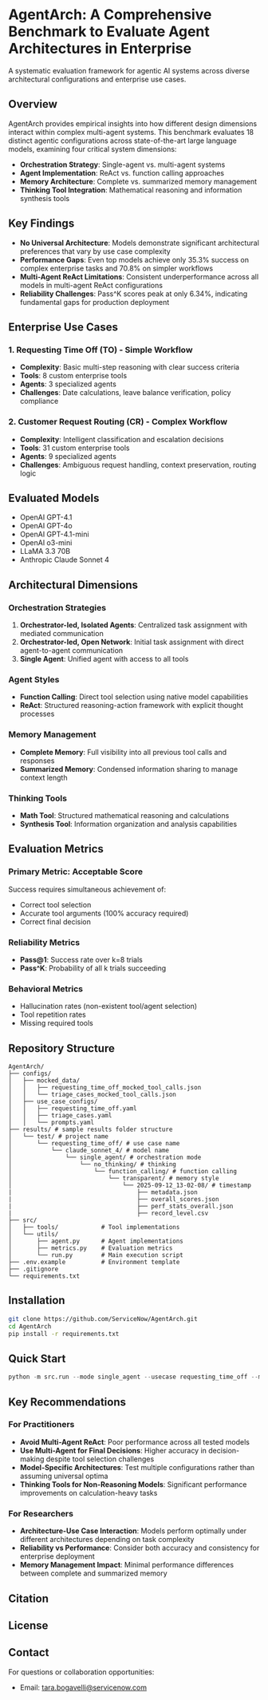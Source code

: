 # AgentArch: A Comprehensive Benchmark to Evaluate Agent Architectures in Enterprise

A systematic evaluation framework for agentic AI systems across diverse architectural configurations and enterprise use cases.

## Overview

AgentArch provides empirical insights into how different design dimensions interact within complex multi-agent systems. This benchmark evaluates 18 distinct agentic configurations across state-of-the-art large language models, examining four critical system dimensions:

- **Orchestration Strategy**: Single-agent vs. multi-agent systems
- **Agent Implementation**: ReAct vs. function calling approaches  
- **Memory Architecture**: Complete vs. summarized memory management
- **Thinking Tool Integration**: Mathematical reasoning and information synthesis tools

## Key Findings

- **No Universal Architecture**: Models demonstrate significant architectural preferences that vary by use case complexity
- **Performance Gaps**: Even top models achieve only 35.3% success on complex enterprise tasks and 70.8% on simpler workflows
- **Multi-Agent ReAct Limitations**: Consistent underperformance across all models in multi-agent ReAct configurations
- **Reliability Challenges**: Pass^K scores peak at only 6.34%, indicating fundamental gaps for production deployment

## Enterprise Use Cases

### 1. Requesting Time Off (TO) - Simple Workflow
- **Complexity**: Basic multi-step reasoning with clear success criteria
- **Tools**: 8 custom enterprise tools
- **Agents**: 3 specialized agents
- **Challenges**: Date calculations, leave balance verification, policy compliance

### 2. Customer Request Routing (CR) - Complex Workflow  
- **Complexity**: Intelligent classification and escalation decisions
- **Tools**: 31 custom enterprise tools
- **Agents**: 9 specialized agents
- **Challenges**: Ambiguous request handling, context preservation, routing logic

## Evaluated Models

- OpenAI GPT-4.1
- OpenAI GPT-4o  
- OpenAI GPT-4.1-mini
- OpenAI o3-mini
- LLaMA 3.3 70B
- Anthropic Claude Sonnet 4

## Architectural Dimensions

### Orchestration Strategies
1. **Orchestrator-led, Isolated Agents**: Centralized task assignment with mediated communication
2. **Orchestrator-led, Open Network**: Initial task assignment with direct agent-to-agent communication  
3. **Single Agent**: Unified agent with access to all tools

### Agent Styles
- **Function Calling**: Direct tool selection using native model capabilities
- **ReAct**: Structured reasoning-action framework with explicit thought processes

### Memory Management
- **Complete Memory**: Full visibility into all previous tool calls and responses
- **Summarized Memory**: Condensed information sharing to manage context length

### Thinking Tools
- **Math Tool**: Structured mathematical reasoning and calculations
- **Synthesis Tool**: Information organization and analysis capabilities

## Evaluation Metrics

### Primary Metric: Acceptable Score
Success requires simultaneous achievement of:
- Correct tool selection
- Accurate tool arguments (100% accuracy required)
- Correct final decision

### Reliability Metrics
- **Pass@1**: Success rate over k=8 trials
- **Pass^K**: Probability of all k trials succeeding

### Behavioral Metrics
- Hallucination rates (non-existent tool/agent selection)
- Tool repetition rates
- Missing required tools

## Repository Structure

```
AgentArch/
├── configs/
│   ├── mocked_data/
│   │   ├── requesting_time_off_mocked_tool_calls.json
│   │   └── triage_cases_mocked_tool_calls.json
│   ├── use_case_configs/
│   │   ├── requesting_time_off.yaml
│   │   ├── triage_cases.yaml
│   │   └── prompts.yaml
├── results/ # sample results folder structure
│   └── test/ # project name
│       └── requesting_time_off/ # use case name
│           └── claude_sonnet_4/ # model name
│               └── single_agent/ # orchestration mode
│                   └── no_thinking/ # thinking 
│                       └── function_calling/ # function calling
│                           └── transparent/ # memory style
│                               └── 2025-09-12_13-02-08/ # timestamp
|                                   ├── metadata.json
|                                   ├── overall_scores.json
|                                   ├── perf_stats_overall.json
|                                   ├── record_level.csv
├── src/
│   ├── tools/            # Tool implementations
│   └── utils/
│       ├── agent.py      # Agent implementations
│       ├── metrics.py    # Evaluation metrics
│       └── run.py        # Main execution script
├── .env.example          # Environment template
├── .gitignore
└── requirements.txt
```

## Installation

```bash
git clone https://github.com/ServiceNow/AgentArch.git
cd AgentArch
pip install -r requirements.txt
```

## Quick Start

```python
python -m src.run --mode single_agent --usecase requesting_time_off --model claude_sonnet_4 --agent_type function_calling --project test --debug
```

## Key Recommendations

### For Practitioners
- **Avoid Multi-Agent ReAct**: Poor performance across all tested models
- **Use Multi-Agent for Final Decisions**: Higher accuracy in decision-making despite tool selection challenges
- **Model-Specific Architectures**: Test multiple configurations rather than assuming universal optima
- **Thinking Tools for Non-Reasoning Models**: Significant performance improvements on calculation-heavy tasks

### For Researchers
- **Architecture-Use Case Interaction**: Models perform optimally under different architectures depending on task complexity
- **Reliability vs Performance**: Consider both accuracy and consistency for enterprise deployment
- **Memory Management Impact**: Minimal performance differences between complete and summarized memory

## Citation


## License

## Contact

For questions or collaboration opportunities:
- Email: tara.bogavelli@servicenow.com

